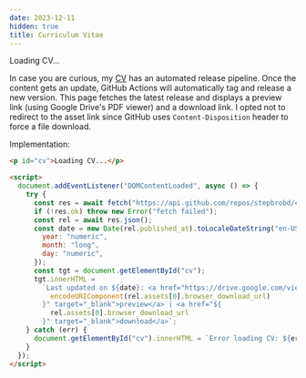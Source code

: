 ```yaml
---
date: 2023-12-11
hidden: true
title: Curriculum Vitae
---
```


<p id="cv">Loading CV...</p>

<script>
  document.addEventListener("DOMContentLoaded", async () => {
    try {
      const res = await fetch("https://api.github.com/repos/stepbrobd/cv/releases/latest");
      if (!res.ok) throw new Error("fetch failed");
      const rel = await res.json();
      const date = new Date(rel.published_at).toLocaleDateString("en-US", {
        year: "numeric",
        month: "long",
        day: "numeric",
      });
      const tgt = document.getElementById("cv");
      tgt.innerHTML =
        `Last updated on ${date}: <a href="https://drive.google.com/viewerng/viewer?embedded=true&url=${
          encodeURIComponent(rel.assets[0].browser_download_url)
        }" target="_blank">preview</a> | <a href="${
          rel.assets[0].browser_download_url
        }" target="_blank">download</a>`;
    } catch (err) {
      document.getElementById("cv").innerHTML = `Error loading CV: ${err.message}`;
    }
  });
</script>

In case you are curious, my [CV](https://github.com/stepbrobd/cv)
has an automated release pipeline. Once the content gets an update,
GitHub Actions will automatically tag and release a new version.
This page fetches the latest release and displays a preview link
(using Google Drive's PDF viewer) and a download link. I opted
not to redirect to the asset link since GitHub uses
`Content-Disposition` header to force a file download.

Implementation:

```html
<p id="cv">Loading CV...</p>

<script>
  document.addEventListener("DOMContentLoaded", async () => {
    try {
      const res = await fetch("https://api.github.com/repos/stepbrobd/cv/releases/latest");
      if (!res.ok) throw new Error("fetch failed");
      const rel = await res.json();
      const date = new Date(rel.published_at).toLocaleDateString("en-US", {
        year: "numeric",
        month: "long",
        day: "numeric",
      });
      const tgt = document.getElementById("cv");
      tgt.innerHTML =
        `Last updated on ${date}: <a href="https://drive.google.com/viewerng/viewer?embedded=true&url=${
          encodeURIComponent(rel.assets[0].browser_download_url)
        }" target="_blank">preview</a> | <a href="${
          rel.assets[0].browser_download_url
        }" target="_blank">download</a>`;
    } catch (err) {
      document.getElementById("cv").innerHTML = `Error loading CV: ${err.message}`;
    }
  });
</script>
```
